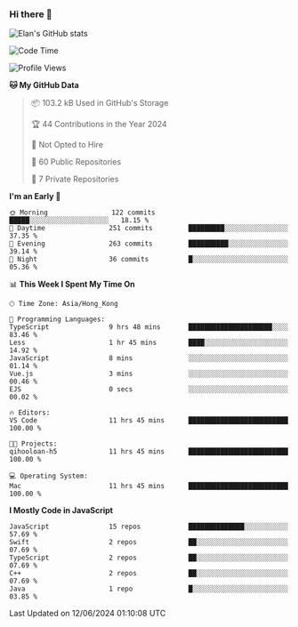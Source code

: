 ### Hi there 👋

![Elan's GitHub stats](https://github-readme-stats.vercel.app/api?username=elaninhust&rank_icon=github)

<!--START_SECTION:waka-->
![Code Time](http://img.shields.io/badge/Code%20Time-265%20hrs%2035%20mins-blue)

![Profile Views](http://img.shields.io/badge/Profile%20Views-1-blue)

**🐱 My GitHub Data** 

> 📦 103.2 kB Used in GitHub's Storage 
 > 
> 🏆 44 Contributions in the Year 2024
 > 
> 🚫 Not Opted to Hire
 > 
> 📜 60 Public Repositories 
 > 
> 🔑 7 Private Repositories 
 > 
**I'm an Early 🐤** 

```text
🌞 Morning                122 commits         █████░░░░░░░░░░░░░░░░░░░░   18.15 % 
🌆 Daytime                251 commits         █████████░░░░░░░░░░░░░░░░   37.35 % 
🌃 Evening                263 commits         ██████████░░░░░░░░░░░░░░░   39.14 % 
🌙 Night                  36 commits          █░░░░░░░░░░░░░░░░░░░░░░░░   05.36 % 
```


📊 **This Week I Spent My Time On** 

```text
🕑︎ Time Zone: Asia/Hong_Kong

💬 Programming Languages: 
TypeScript               9 hrs 48 mins       █████████████████████░░░░   83.46 % 
Less                     1 hr 45 mins        ████░░░░░░░░░░░░░░░░░░░░░   14.92 % 
JavaScript               8 mins              ░░░░░░░░░░░░░░░░░░░░░░░░░   01.14 % 
Vue.js                   3 mins              ░░░░░░░░░░░░░░░░░░░░░░░░░   00.46 % 
EJS                      0 secs              ░░░░░░░░░░░░░░░░░░░░░░░░░   00.02 % 

🔥 Editors: 
VS Code                  11 hrs 45 mins      █████████████████████████   100.00 % 

🐱‍💻 Projects: 
qihooloan-h5             11 hrs 45 mins      █████████████████████████   100.00 % 

💻 Operating System: 
Mac                      11 hrs 45 mins      █████████████████████████   100.00 % 
```

**I Mostly Code in JavaScript** 

```text
JavaScript               15 repos            ██████████████░░░░░░░░░░░   57.69 % 
Swift                    2 repos             ██░░░░░░░░░░░░░░░░░░░░░░░   07.69 % 
TypeScript               2 repos             ██░░░░░░░░░░░░░░░░░░░░░░░   07.69 % 
C++                      2 repos             ██░░░░░░░░░░░░░░░░░░░░░░░   07.69 % 
Java                     1 repo              █░░░░░░░░░░░░░░░░░░░░░░░░   03.85 % 
```




 Last Updated on 12/06/2024 01:10:08 UTC
<!--END_SECTION:waka-->
